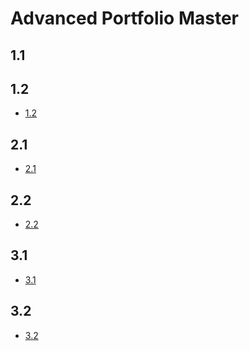 # Advanced Portfolio Master

## 1.1 

## 1.2
 * [1.2]()
   
## 2.1
 * [2.1]()

## 2.2
 * [2.2]()
 
## 3.1
 * [3.1]()

## 3.2
 * [3.2]()
